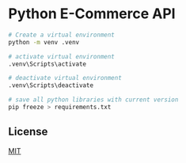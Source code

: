 
# Python E-Commerce API

```bash
# Create a virtual environment
python -m venv .venv
```

```bash
# activate virtual environment
.venv\Scripts\activate
```

```bash
# deactivate virtual environment
.venv\Scripts\deactivate
```

```bash
# save all python libraries with current version
pip freeze > requirements.txt
```

## License

[MIT](https://choosealicense.com/licenses/mit/)